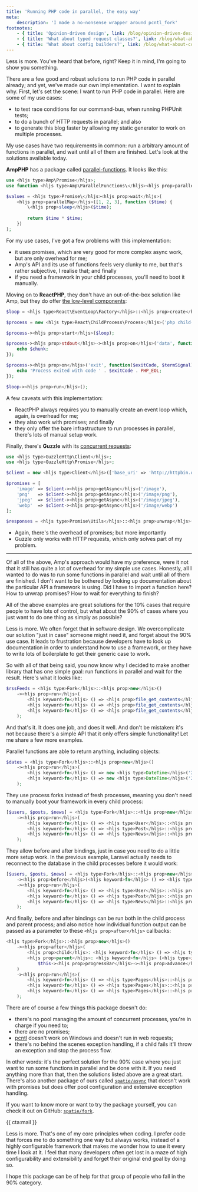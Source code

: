 ```yaml
---
title: 'Running PHP code in parallel, the easy way'
meta:
    description: 'I made a no-nonsense wrapper around pcntl_fork'
footnotes:
    - { title: 'Opinion-driven design', link: /blog/opinion-driven-design }
    - { title: 'What about typed request classes?', link: /blog/what-about-request-classes }
    - { title: 'What about config builders?', link: /blog/what-about-config-builders }
---
```


Less is more. You've heard that before, right? Keep it in mind, I'm going to show you something. 

There are a few good and robust solutions to run PHP code in parallel already; and yet, we've made our own implementation. I want to explain why. First, let's set the scene: I want to run PHP code in parallel. Here are some of my use cases:

- to test race conditions for our command-bus, when running PHPUnit tests;
- to do a bunch of HTTP requests in parallel; and also
- to generate this blog faster by allowing my static generator to work on multiple processes.

My use cases have two requirements in common: run a arbitrary amount of functions in parallel, and wait until all of them are finished. Let's look at the solutions available today.

**AmpPHP** has a package called [parallel-functions](*https://github.com/amphp/parallel-functions). It looks like this:

```php
use <hljs type>Amp\Promise</hljs>;
use function <hljs type>Amp\ParallelFunctions\</hljs><hljs prop>parallelMap</hljs>;

$values = <hljs type>Promise\</hljs><hljs prop>wait</hljs>(
    <hljs prop>parallelMap</hljs>([1, 2, 3], function ($time) {
        \<hljs prop>sleep</hljs>($time);
    
        return $time * $time;
    })
);
```

For my use cases, I've got a few problems with this implementation:

- it uses promises, which are very good for more complex async work, but are only overhead for me;
- Amp's API and its use of functions feels very clunky to me, but that's rather subjective, I realise that; and finally 
- if you need a framework in your child processes, you'll need to boot it manually.

Moving on to **ReactPHP**, they don't have an out-of-the-box solution like Amp, but they do offer [the low-level components](*https://reactphp.org/child-process/):

```php
$loop = <hljs type>React\EventLoop\Factory</hljs>::<hljs prop>create</hljs>();

$process = new <hljs type>React\ChildProcess\Process</hljs>('php child-process.php');

$process-><hljs prop>start</hljs>($loop);

$process-><hljs prop>stdout</hljs>-><hljs prop>on</hljs>('data', function ($chunk) {
    echo $chunk;
});

$process-><hljs prop>on</hljs>('exit', function($exitCode, $termSignal) {
    echo 'Process exited with code ' . $exitCode . PHP_EOL;
});

$loop-><hljs prop>run</hljs>();
```

A few caveats with this implementation:

- ReactPHP always requires you to manually create an event loop which, again, is overhead for me; 
- they also work with promises; and finally
- they only offer the bare infrastructure to run processes in parallel, there's lots of manual setup work.

Finally, there's **Guzzle** with its [concurrent requests](*https://docs.guzzlephp.org/en/stable/quickstart.html#concurrent-requests):

```php
use <hljs type>GuzzleHttp\Client</hljs>;
use <hljs type>GuzzleHttp\Promise</hljs>;

$client = new <hljs type>Client</hljs>(['base_uri' => 'http://httpbin.org/']);

$promises = [
    'image' => $client-><hljs prop>getAsync</hljs>('/image'),
    'png'   => $client-><hljs prop>getAsync</hljs>('/image/png'),
    'jpeg'  => $client-><hljs prop>getAsync</hljs>('/image/jpeg'),
    'webp'  => $client-><hljs prop>getAsync</hljs>('/image/webp')
];

$responses = <hljs type>Promise\Utils</hljs>::<hljs prop>unwrap</hljs>($promises);
```

- Again, there's the overhead of promises; but more importantly
- Guzzle only works with HTTP requests, which only solves part of my problem.

---

Of all of the above, Amp's approach would have my preference, were it not that it still has quite a lot of overhead  for my simple use cases. Honestly, all I wanted to do was to run some functions in parallel and wait until all of them are finished. I don't want to be bothered by looking up documentation about the particular API a framework is using. Did I have to import a function here? How to unwrap promises? How to wait for everything to finish?

All of the above examples are great solutions for the 10% cases that require people to have lots of control, but what about the 90% of cases where you just want to do one thing as simply as possible?

Less is more. We often forget that in software design. We overcomplicate our solution "just in case" someone might need it, and forget about the 90% use case. It leads to frustration because developers have to look up documentation in order to understand how to use a framework, or they have to write lots of boilerplate to get their generic case to work.

So with all of that being said, you now know why I decided to make another library that has one simple goal: run functions in parallel and wait for the result. Here's what it looks like:

```php
$rssFeeds = <hljs type>Fork</hljs>::<hljs prop>new</hljs>()
    -><hljs prop>run</hljs>(
        <hljs keyword>fn</hljs> () => <hljs prop>file_get_contents</hljs>('https://stitcher.io/rss'),
        <hljs keyword>fn</hljs> () => <hljs prop>file_get_contents</hljs>('https://freek.dev/rss'),
        <hljs keyword>fn</hljs> () => <hljs prop>file_get_contents</hljs>('https://spatie.be/rss'),
    );
```

And that's it. It does one job, and does it well. And don't be mistaken: it's not because there's a simple API that it only offers simple functionality! Let me share a few more examples.

Parallel functions are able to return anything, including objects:

```php
$dates = <hljs type>Fork</hljs>::<hljs prop>new</hljs>()
    -><hljs prop>run</hljs>(
        <hljs keyword>fn</hljs> () => new <hljs type>DateTime</hljs>('2021-01-01'),
        <hljs keyword>fn</hljs> () => new <hljs type>DateTime</hljs>('2021-01-02'),
    );
```

They use process forks instead of fresh processes, meaning you don't need to manually boot your framework in every child process:

```php
[$users, $posts, $news] = <hljs type>Fork</hljs>::<hljs prop>new</hljs>()
    -><hljs prop>run</hljs>(
        <hljs keyword>fn</hljs> () => <hljs type>User</hljs>::<hljs prop>all</hljs>(),
        <hljs keyword>fn</hljs> () => <hljs type>Post</hljs>::<hljs prop>all</hljs>(),
        <hljs keyword>fn</hljs> () => <hljs type>News</hljs>::<hljs prop>all</hljs>(),
    );
```

They allow before and after bindings, just in case you need to do a little more setup work. In the previous example, Laravel actually needs to reconnect to the database in the child processes before it would work:

```php
[$users, $posts, $news] = <hljs type>Fork</hljs>::<hljs prop>new</hljs>()
    -><hljs prop>before</hljs>(<hljs keyword>fn</hljs> () => <hljs type>DB</hljs>::<hljs prop>connection</hljs>('mysql')-><hljs prop>reconnect</hljs>())
    -><hljs prop>run</hljs>(
        <hljs keyword>fn</hljs> () => <hljs type>User</hljs>::<hljs prop>all</hljs>(),
        <hljs keyword>fn</hljs> () => <hljs type>Post</hljs>::<hljs prop>all</hljs>(),
        <hljs keyword>fn</hljs> () => <hljs type>News</hljs>::<hljs prop>all</hljs>(),
    );
```

And finally, before and after bindings can be run both in the child process and parent process; and also notice how individual function output can be passed as a parameter to these `<hljs prop>after</hljs>` callbacks:

```php
<hljs type>Fork</hljs>::<hljs prop>new</hljs>()
    -><hljs prop>after</hljs>(
        <hljs prop>child</hljs>: <hljs keyword>fn</hljs> () => <hljs type>DB</hljs>::<hljs prop>connection</hljs>('mysql')-><hljs prop>close</hljs>(),
        <hljs prop>parent</hljs>: <hljs keyword>fn</hljs> (<hljs type>int</hljs> $amountOfPages) => 
            $this-><hljs prop>progressBar</hljs>-><hljs prop>advance</hljs>($amountOfPages),
    )
    -><hljs prop>run</hljs>(
        <hljs keyword>fn</hljs> () => <hljs type>Pages</hljs>::<hljs prop>generate</hljs>('1-20'),
        <hljs keyword>fn</hljs> () => <hljs type>Pages</hljs>::<hljs prop>generate</hljs>('21-40'),
        <hljs keyword>fn</hljs> () => <hljs type>Pages</hljs>::<hljs prop>generate</hljs>('41-60'),
    );
```

There are of course a few things this package doesn't do:

- there's no pool managing the amount of concurrent processes, you're in charge if you need to;
- there are no promises;
- [pcntl](*https://www.php.net/manual/en/book.pcntl.php) doesn't work on Windows and doesn't run in web requests;
- there's no behind the scenes exception handling, if a child fails it'll throw an exception and stop the process flow.

In other words: it's the perfect solution for the 90% case where you just want to run some functions in parallel and be done with it. If you need anything more than that, then the solutions listed above are a great start. There's also another package of ours called [`spatie/async`](*https://github.com/spatie/async) that doesn't work with promises but does offer pool configuration and extensive exception handling.

If you want to know more or want to try the package yourself, you can check it out on GitHub: [`spatie/fork`](*https://github.com/spatie/fork).

{{ cta:mail }}

Less is more. That's one of my core principles when coding. I prefer code that forces me to do something one way but always works, instead of a highly configurable framework that makes me wonder how to use it every time I look at it. I feel that many developers often get lost in a maze of high configurability and extensibility and forget their original end goal by doing so.

I hope this package can be of help for that group of people who fall in the 90% category.
